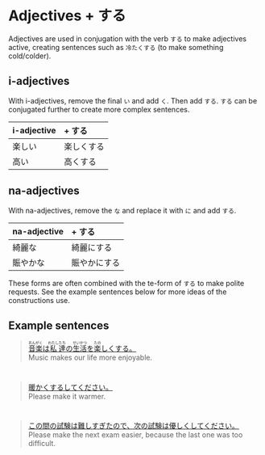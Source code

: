 # Adjectives + する

Adjectives are used in conjugation with the verb `する` to make adjectives active, creating sentences such as `冷たくする` (to make something cold/colder).

## i-adjectives
With i-adjectives, remove the final `い` and add `く`. Then add `する`. `する` can be conjugated further to create more complex sentences. 

|i-adjective|+ する| 
|:--|:--|
|楽しい|楽しくする|
|高い|高くする|　

## na-adjectives
With na-adjectives, remove the `な` and replace it with `に` and add `する`.

|na-adjective|+ する| 
|:--|:--|
|綺麗な|綺麗にする|
|賑やかな|賑やかにする|　

These forms are often combined with the te-form of `する` to make polite requests. See the example sentences below for more ideas of the constructions use.

## Example sentences
> [<ruby>音楽<rt>おんがく</rt></ruby>は<ruby>私<rt>わたし</rt></ruby><ruby>達<rt>たち</rt></ruby>の<ruby>生活<rt>せいかつ</rt></ruby>を<ruby>楽<rt>たの</rt></ruby>しくする。]()  
> Music makes our life more enjoyable.

#


> [暖かくするしてください。]()  
> Please make it warmer.

#


> [この間の試験は難しすぎたので、次の試験は優しくしてください。]()  
> Please make the next exam easier, because the last one was too difficult.

